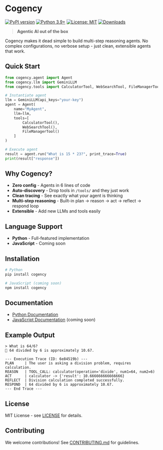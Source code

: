 # Cogency

[![PyPI version](https://badge.fury.io/py/cogency.svg)](https://badge.fury.io/py/cogency)
[![Python 3.9+](https://img.shields.io/badge/python-3.9+-blue.svg)](https://www.python.org/downloads/)
[![License: MIT](https://img.shields.io/badge/License-MIT-yellow.svg)](https://opensource.org/licenses/MIT)
[![Downloads](https://pepy.tech/badge/cogency)](https://pepy.tech/project/cogency)

> **Agentic AI out of the box**

Cogency makes it dead simple to build multi-step reasoning agents. No complex configurations, no verbose setup - just clean, extensible agents that work.

## Quick Start

```python
from cogency.agent import Agent
from cogency.llm import GeminiLLM
from cogency.tools import CalculatorTool, WebSearchTool, FileManagerTool

# Instantiate agent
llm = GeminiLLM(api_keys="your-key")
agent = Agent(
    name="MyAgent", 
    llm=llm, 
    tools=[
        CalculatorTool(), 
        WebSearchTool(), 
        FileManagerTool()
    ]
)

# Execute agent
result = agent.run("What is 15 * 23?", print_trace=True)
print(result["response"])
```

## Why Cogency?

- **Zero config** - Agents in 6 lines of code
- **Auto-discovery** - Drop tools in `/tools/` and they just work
- **Clean tracing** - See exactly what your agent is thinking
- **Multi-step reasoning** - Built-in plan → reason → act → reflect → respond loop
- **Extensible** - Add new LLMs and tools easily

## Language Support

- **Python** - Full-featured implementation
- **JavaScript** - Coming soon

## Installation

```bash
# Python
pip install cogency

# JavaScript (coming soon)
npm install cogency
```

## Documentation

- [Python Documentation](./python/README.md)
- [JavaScript Documentation](./js/README.md) (coming soon)

## Example Output

```
> What is 64/6?
🤖 64 divided by 6 is approximately 10.67.

--- Execution Trace (ID: 6e84519b) ---
PLAN     | The user is asking a division problem, requires calculation.
REASON   | TOOL_CALL: calculator(operation='divide', num1=64, num2=6)
ACT      | calculator -> {'result': 10.666666666666666}
REFLECT  | Division calculation completed successfully.
RESPOND  | 64 divided by 6 is approximately 10.67.
--- End Trace ---
```

## License

MIT License - see [LICENSE](LICENSE) for details.

## Contributing

We welcome contributions! See [CONTRIBUTING.md](CONTRIBUTING.md) for guidelines.